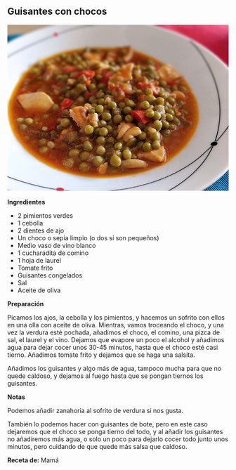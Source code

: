 ## Guisantes con chocos

![Guisantes con chocos](../../uploads/images/guisantes-con-chocos.jpg "Guisantes con chocos")

**Ingredientes**

- 2 pimientos verdes
- 1 cebolla
- 2 dientes de ajo
- Un choco o sepia limpio (o dos si son pequeños)
- Medio vaso de vino blanco
- 1 cucharadita de comino
- 1 hoja de laurel
- Tomate frito
- Guisantes congelados
- Sal
- Aceite de oliva

**Preparación**

Picamos los ajos, la cebolla y los pimientos, y hacemos un sofrito con ellos en una olla con aceite de oliva. Mientras, vamos troceando el choco, y una vez la verdura esté pochada, añadimos el choco, el comino, una pizca de sal, el laurel y el vino. Dejamos que evapore un poco el alcohol y añadimos agua para dejar cocer unos 30-45 minutos, hasta que el choco esté casi tierno. Añadimos tomate frito y dejamos que se haga una salsita. 

Añadimos los guisantes y algo más de agua, tampoco mucha para que no quede caldoso, y dejamos al fuego hasta que se pongan tiernos los guisantes.

**Notas**

Podemos añadir zanahoria al sofrito de verdura si nos gusta.

También lo podemos hacer con guisantes de bote, pero en este caso dejaremos que el choco se ponga tierno del todo, y al añadir los guisantes no añadiremos más agua, o solo un poco para dejarlo cocer todo junto unos minutos, pero cuidando de que quede más salsa que caldoso.

**Receta de:** Mamá